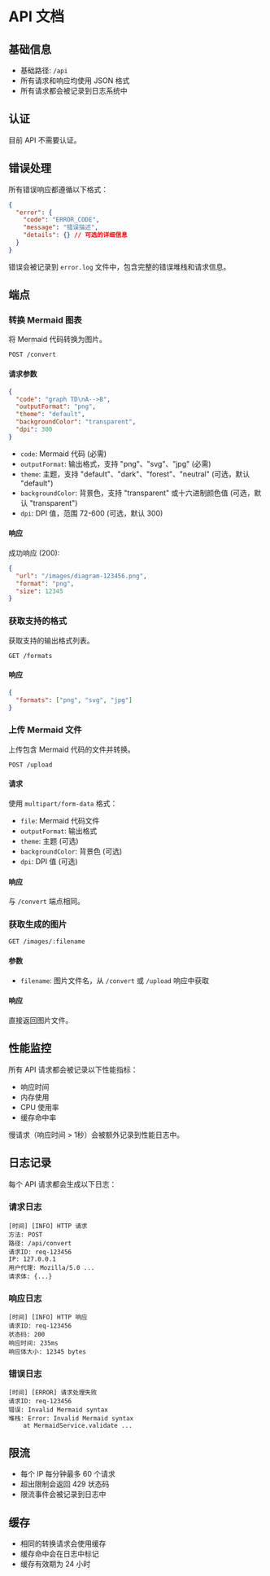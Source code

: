 # API 文档

## 基础信息

- 基础路径: `/api`
- 所有请求和响应均使用 JSON 格式
- 所有请求都会被记录到日志系统中

## 认证

目前 API 不需要认证。

## 错误处理

所有错误响应都遵循以下格式：

```json
{
  "error": {
    "code": "ERROR_CODE",
    "message": "错误描述",
    "details": {} // 可选的详细信息
  }
}
```

错误会被记录到 `error.log` 文件中，包含完整的错误堆栈和请求信息。

## 端点

### 转换 Mermaid 图表

将 Mermaid 代码转换为图片。

```
POST /convert
```

#### 请求参数

```json
{
  "code": "graph TD\nA-->B",
  "outputFormat": "png",
  "theme": "default",
  "backgroundColor": "transparent",
  "dpi": 300
}
```

- `code`: Mermaid 代码 (必需)
- `outputFormat`: 输出格式，支持 "png"、"svg"、"jpg" (必需)
- `theme`: 主题，支持 "default"、"dark"、"forest"、"neutral" (可选，默认 "default")
- `backgroundColor`: 背景色，支持 "transparent" 或十六进制颜色值 (可选，默认 "transparent")
- `dpi`: DPI 值，范围 72-600 (可选，默认 300)

#### 响应

成功响应 (200):
```json
{
  "url": "/images/diagram-123456.png",
  "format": "png",
  "size": 12345
}
```

### 获取支持的格式

获取支持的输出格式列表。

```
GET /formats
```

#### 响应

```json
{
  "formats": ["png", "svg", "jpg"]
}
```

### 上传 Mermaid 文件

上传包含 Mermaid 代码的文件并转换。

```
POST /upload
```

#### 请求

使用 `multipart/form-data` 格式：
- `file`: Mermaid 代码文件
- `outputFormat`: 输出格式
- `theme`: 主题 (可选)
- `backgroundColor`: 背景色 (可选)
- `dpi`: DPI 值 (可选)

#### 响应

与 `/convert` 端点相同。

### 获取生成的图片

```
GET /images/:filename
```

#### 参数

- `filename`: 图片文件名，从 `/convert` 或 `/upload` 响应中获取

#### 响应

直接返回图片文件。

## 性能监控

所有 API 请求都会被记录以下性能指标：

- 响应时间
- 内存使用
- CPU 使用率
- 缓存命中率

慢请求（响应时间 > 1秒）会被额外记录到性能日志中。

## 日志记录

每个 API 请求都会生成以下日志：

### 请求日志
```
[时间] [INFO] HTTP 请求
方法: POST
路径: /api/convert
请求ID: req-123456
IP: 127.0.0.1
用户代理: Mozilla/5.0 ...
请求体: {...}
```

### 响应日志
```
[时间] [INFO] HTTP 响应
请求ID: req-123456
状态码: 200
响应时间: 235ms
响应体大小: 12345 bytes
```

### 错误日志
```
[时间] [ERROR] 请求处理失败
请求ID: req-123456
错误: Invalid Mermaid syntax
堆栈: Error: Invalid Mermaid syntax
    at MermaidService.validate ...
```

## 限流

- 每个 IP 每分钟最多 60 个请求
- 超出限制会返回 429 状态码
- 限流事件会被记录到日志中

## 缓存

- 相同的转换请求会使用缓存
- 缓存命中会在日志中标记
- 缓存有效期为 24 小时 